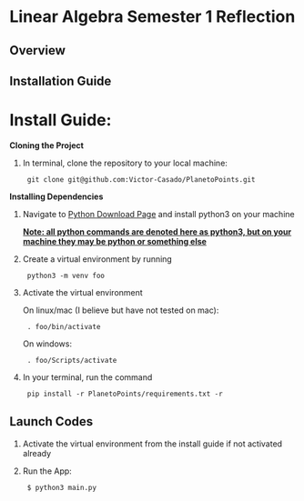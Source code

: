 # Linear Algebra Semester 1 Reflection
## Overview
## Installation Guide
# Install Guide:

**Cloning the Project**

1. In terminal, clone the repository to your local machine:

        git clone git@github.com:Victor-Casado/PlanetoPoints.git


**Installing Dependencies**

1. Navigate to [Python Download Page](https://www.python.org/downloads/) and install python3 on your machine

   **<ins>Note: all python commands are denoted here as python3, but on your machine they may be python or something else</ins>**
   
2. Create a virtual environment by running
 
        python3 -m venv foo

3. Activate the virtual environment

   On linux/mac (I believe but have not tested on mac):

        . foo/bin/activate
   On windows:

        . foo/Scripts/activate


4. In your terminal, run the command

        pip install -r PlanetoPoints/requirements.txt -r
   
## Launch Codes

1. Activate the virtual environment from the install guide if not activated already

2. Run the App:

        $ python3 main.py

   
